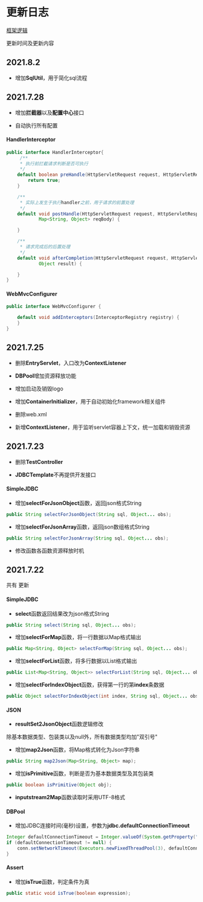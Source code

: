 # 更新日志

[框架逻辑](src/main/java/com/ceit/README.md)

更新时间及更新内容

## 2021.8.2

+ 增加**SqlUtil**，用于简化sql流程

## 2021.7.28

+ 增加**拦截器**以及**配置中心**接口

+ 自动执行所有配置

#### HandlerInterceptor

```java
public interface HandlerInterceptor{
     /**
     * 执行前拦截请求判断是否可执行
     */
    default boolean preHandle(HttpServletRequest request, HttpServletResponse response, HandlerDefinition handler) {
        return true;
    }

    /**
     * 实际上发生于执行handler之前，用于请求的前置处理
     */
    default void postHandle(HttpServletRequest request, HttpServletResponse response, HandlerDefinition handler,
            Map<String, Object> reqBody) {

    }

    /**
     * 请求完成后的后置处理
     */
    default void afterCompletion(HttpServletRequest request, HttpServletResponse response, HandlerDefinition handler,
            Object result) {

    }
}
```

#### WebMvcConfigurer

```java
public interface WebMvcConfigurer {

    default void addInterceptors(InterceptorRegistry registry) {
    }
}
```

## 2021.7.25

+ 删除**EntryServlet**，入口改为**ContextListener**

+ **DBPool**增加资源释放功能

+ 增加启动及销毁logo

+ 增加**ContainerInitializer**，用于自动初始化framework相关组件

+ 删除web.xml

+ 新增**ContextListener**，用于监听servlet容器上下文，统一加载和销毁资源

## 2021.7.23

+ 删除**TestController**

+ **JDBCTemplate**不再提供开发接口

#### SimpleJDBC

+ 增加**selectForJsonObject**函数，返回json格式String

```java
public String selectForJsonObject(String sql, Object... obs);
```

+ 增加**selectForJsonArray**函数，返回json数组格式String

```java
public String selectForJsonArray(String sql, Object... obs);
```

+ 修改函数各函数资源释放时机

## 2021.7.22

共有 更新

#### SimpleJDBC

+ **select**函数返回结果改为json格式String

```java
public String select(String sql, Object... obs);
```

+ 增加**selectForMap**函数，将一行数据以Map格式输出

```java
public Map<String, Object> selectForMap(String sql, Object... obs);
```

+ 增加**selectForList**函数，将多行数据以List格式输出

```java
public List<Map<String, Object>> selectForList(String sql, Object... obs);
```

+ 增加**selectForIndexObject**函数，获得第一行的第**index**条数据

```java
public Object selectForIndexObject(int index, String sql, Object... obs);
```

#### JSON

+ **resultSet2JsonObject**函数逻辑修改

除基本数据类型、包装类以及null外，所有数据类型均加"双引号"

+ 增加**map2Json**函数，将Map格式转化为Json字符串

```java
public String map2Json(Map<String, Object> map);
```

+ 增加**isPrimitive**函数，判断是否为基本数据类型及其包装类

```java
public boolean isPrimitive(Object obj);
```

+ **inputstream2Map**函数读取时采用UTF-8格式

#### DBPool
+ 增加JDBC连接时间(毫秒)设置，参数为**jdbc.defaultConnectionTimeout**

```java
Integer defaultConnectionTimeout = Integer.valueOf(System.getProperty("jdbc.defaultConnectionTimeout"));
if (defaultConnectionTimeout != null) {
    conn.setNetworkTimeout(Executors.newFixedThreadPool(3), defaultConnectionTimeout);
}
```

#### Assert

+ 增加**isTrue**函数，判定条件为真

```java
public static void isTrue(boolean expression);
```